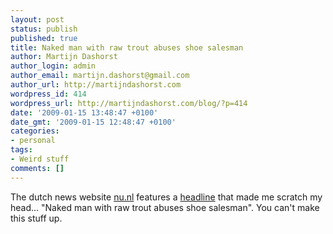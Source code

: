 ```yaml
---
layout: post
status: publish
published: true
title: Naked man with raw trout abuses shoe salesman
author: Martijn Dashorst
author_login: admin
author_email: martijn.dashorst@gmail.com
author_url: http://martijndashorst.com
wordpress_id: 414
wordpress_url: http://martijndashorst.com/blog/?p=414
date: '2009-01-15 13:48:47 +0100'
date_gmt: '2009-01-15 12:48:47 +0100'
categories:
- personal
tags:
- Weird stuff
comments: []
---
```

<p>The dutch news website <a href="http://nu.nl">nu.nl</a> features a <a href="http://www.nu.nl/algemeen/1899985/naakte-man-met-rauwe-forel-mishandelt-schoenenverkoper.html">headline</a> that made me scratch my head... "Naked man with raw trout abuses shoe salesman". You can't make this stuff up.</p>
